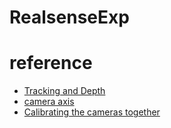 # RealsenseExp

# reference

- [Tracking and Depth](https://dev.intelrealsense.com/docs/depth-and-tracking-cameras-alignment)
- [camera axis](https://zhuanlan.zhihu.com/p/114158536)
- [Calibrating the cameras together](https://www.intelrealsense.com/depth-and-tracking-combined-get-started/)